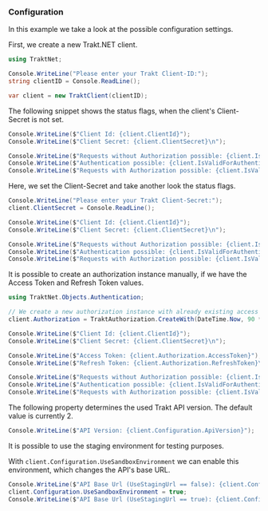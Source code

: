 ### Configuration

In this example we take a look at the possible configuration settings.

First, we create a new Trakt.NET client.

```csharp
using TraktNet;

Console.WriteLine("Please enter your Trakt Client-ID:");
string clientID = Console.ReadLine();

var client = new TraktClient(clientID);
```

The following snippet shows the status flags, when the client's Client-Secret is not set.

```csharp
Console.WriteLine($"Client Id: {client.ClientId}");
Console.WriteLine($"Client Secret: {client.ClientSecret}\n");

Console.WriteLine($"Requests without Authorization possible: {client.IsValidForUseWithoutAuthorization}");
Console.WriteLine($"Authentication possible: {client.IsValidForAuthenticationProcess}");
Console.WriteLine($"Requests with Authorization possible: {client.IsValidForUseWithAuthorization}");
```

Here, we set the Client-Secret and take another look the status flags.

```csharp
Console.WriteLine("Please enter your Trakt Client-Secret:");
client.ClientSecret = Console.ReadLine();

Console.WriteLine($"Client Id: {client.ClientId}");
Console.WriteLine($"Client Secret: {client.ClientSecret}\n");

Console.WriteLine($"Requests without Authorization possible: {client.IsValidForUseWithoutAuthorization}");
Console.WriteLine($"Authentication possible: {client.IsValidForAuthenticationProcess}");
Console.WriteLine($"Requests with Authorization possible: {client.IsValidForUseWithAuthorization}");
```

It is possible to create an authorization instance manually, if we have the Access Token and Refresh Token values.

```csharp
using TraktNet.Objects.Authentication;

// We create a new authorization instance with already existing access token and refresh token.
client.Authorization = TraktAuthorization.CreateWith(DateTime.Now, 90 * 24 * 3600, "FakeAccessToken", "FakeRefreshToken");

Console.WriteLine($"Client Id: {client.ClientId}");
Console.WriteLine($"Client Secret: {client.ClientSecret}\n");

Console.WriteLine($"Access Token: {client.Authorization.AccessToken}");
Console.WriteLine($"Refresh Token: {client.Authorization.RefreshToken}\n");

Console.WriteLine($"Requests without Authorization possible: {client.IsValidForUseWithoutAuthorization}");
Console.WriteLine($"Authentication possible: {client.IsValidForAuthenticationProcess}");
Console.WriteLine($"Requests with Authorization possible: {client.IsValidForUseWithAuthorization}");
```

The following property determines the used Trakt API version. The default value is currently 2.

```csharp
Console.WriteLine($"API Version: {client.Configuration.ApiVersion}");
```

It is possible to use the staging environment for testing purposes.

With `client.Configuration.UseSandboxEnvironment` we can enable this environment, which changes the API's base URL.

```csharp
Console.WriteLine($"API Base Url (UseStagingUrl == false): {client.Configuration.BaseUrl}");
client.Configuration.UseSandboxEnvironment = true;
Console.WriteLine($"API Base Url (UseStagingUrl == true): {client.Configuration.BaseUrl}");
```
